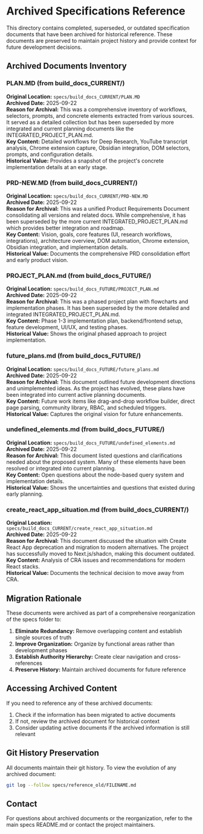 # Archived Specifications Reference

This directory contains completed, superseded, or outdated specification documents that have been archived for historical reference. These documents are preserved to maintain project history and provide context for future development decisions.

## Archived Documents Inventory

### PLAN.MD (from build_docs_CURRENT/)
**Original Location:** `specs/build_docs_CURRENT/PLAN.MD`  
**Archived Date:** 2025-09-22  
**Reason for Archival:** This was a comprehensive inventory of workflows, selectors, prompts, and concrete elements extracted from various sources. It served as a detailed collection but has been superseded by more integrated and current planning documents like the INTEGRATED_PROJECT_PLAN.md.  
**Key Content:** Detailed workflows for Deep Research, YouTube transcript analysis, Chrome extension capture, Obsidian integration, DOM selectors, prompts, and configuration details.  
**Historical Value:** Provides a snapshot of the project's concrete implementation details at an early stage.

### PRD-NEW.MD (from build_docs_CURRENT/)
**Original Location:** `specs/build_docs_CURRENT/PRD-NEW.MD`  
**Archived Date:** 2025-09-22  
**Reason for Archival:** This was a unified Product Requirements Document consolidating all versions and related docs. While comprehensive, it has been superseded by the more current INTEGRATED_PROJECT_PLAN.md which provides better integration and roadmap.  
**Key Content:** Vision, goals, core features (UI, research workflows, integrations), architecture overview, DOM automation, Chrome extension, Obsidian integration, and implementation details.  
**Historical Value:** Documents the comprehensive PRD consolidation effort and early product vision.

### PROJECT_PLAN.md (from build_docs_FUTURE/)
**Original Location:** `specs/build_docs_FUTURE/PROJECT_PLAN.md`  
**Archived Date:** 2025-09-22  
**Reason for Archival:** This was a phased project plan with flowcharts and implementation phases. It has been superseded by the more detailed and integrated INTEGRATED_PROJECT_PLAN.md.  
**Key Content:** Phase 1-3 implementation plan, backend/frontend setup, feature development, UI/UX, and testing phases.  
**Historical Value:** Shows the original phased approach to project implementation.

### future_plans.md (from build_docs_FUTURE/)
**Original Location:** `specs/build_docs_FUTURE/future_plans.md`  
**Archived Date:** 2025-09-22  
**Reason for Archival:** This document outlined future development directions and unimplemented ideas. As the project has evolved, these plans have been integrated into current active planning documents.  
**Key Content:** Future work items like drag-and-drop workflow builder, direct page parsing, community library, RBAC, and scheduled triggers.  
**Historical Value:** Captures the original vision for future enhancements.

### undefined_elements.md (from build_docs_FUTURE/)
**Original Location:** `specs/build_docs_FUTURE/undefined_elements.md`  
**Archived Date:** 2025-09-22  
**Reason for Archival:** This document listed questions and clarifications needed about the proposed system. Many of these elements have been resolved or integrated into current planning.  
**Key Content:** Open questions about the node-based query system and implementation details.  
**Historical Value:** Shows the uncertainties and questions that existed during early planning.

### create_react_app_situation.md (from build_docs_CURRENT/)
**Original Location:** `specs/build_docs_CURRENT/create_react_app_situation.md`  
**Archived Date:** 2025-09-22  
**Reason for Archival:** This document discussed the situation with Create React App deprecation and migration to modern alternatives. The project has successfully moved to Next.js/shadcn, making this document outdated.  
**Key Content:** Analysis of CRA issues and recommendations for modern React stacks.  
**Historical Value:** Documents the technical decision to move away from CRA.

## Migration Rationale

These documents were archived as part of a comprehensive reorganization of the specs folder to:

1. **Eliminate Redundancy:** Remove overlapping content and establish single sources of truth
2. **Improve Organization:** Organize by functional areas rather than development phases
3. **Establish Authority Hierarchy:** Create clear navigation and cross-references
4. **Preserve History:** Maintain archived documents for future reference

## Accessing Archived Content

If you need to reference any of these archived documents:

1. Check if the information has been migrated to active documents
2. If not, review the archived document for historical context
3. Consider updating active documents if the archived information is still relevant

## Git History Preservation

All documents maintain their git history. To view the evolution of any archived document:

```bash
git log --follow specs/reference_old/FILENAME.md
```

## Contact

For questions about archived documents or the reorganization, refer to the main specs README.md or contact the project maintainers.